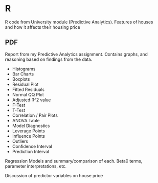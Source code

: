 # R
R code from University module (Predictive Analytics). Features of houses and how it affects their housing price

## PDF
Report from my Predictive Analytics assignment. Contains graphs, and reasoning based on findings from the data.
   - Histograms
   - Bar Charts
   - Boxplots
   - Residual Plot
   - Fitted Residuals
   - Normal QQ Plot
   - Adjusted R^2 value
   - F-Test
   - T-Test
   - Correlation / Pair Plots
   - ANOVA Table
   - Model Diagnostics
   - Leverage Points
   - Influence Points
   - Outliers
   - Confidence Interval
   - Prediction Interval
  
  Regression Models and summary/comparison of each. Beta0 terms, parameter interpretations, etc.
  
  Discussion of predictor variables on house price
